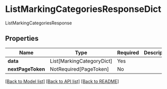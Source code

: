 # ListMarkingCategoriesResponseDict

ListMarkingCategoriesResponse

## Properties
| Name | Type | Required | Description |
| ------------ | ------------- | ------------- | ------------- |
**data** | List[MarkingCategoryDict] | Yes |  |
**nextPageToken** | NotRequired[PageToken] | No |  |


[[Back to Model list]](../../../../README.md#models-v2-link) [[Back to API list]](../../../../README.md#apis-v2-link) [[Back to README]](../../../../README.md)
